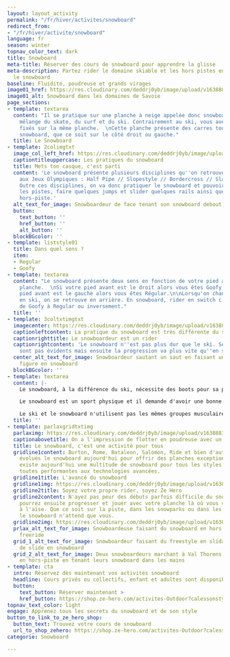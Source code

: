 ```yaml
---
layout: layout_activity
permalink: "/fr/hiver/activites/snowboard"
redirect_from:
- "/fr/hiver/activite/snowboard"
language: fr
season: winter
topnav_color_text: dark
title: Snowboard
meta-title: Réserver des cours de snowboard pour apprendre la glisse
meta-description: Partez rider le domaine skiable et les hors pistes en apprenant
  le snowboard
baseline: Fluidité, poudreuse et grands virages
image01_href: https://res.cloudinary.com/deddrj0yb/image/upload/v1638883532/website/winter/Snowboard-marche_prsset.jpg
image01_alt: Snowboard dans les domaines de Savoie
page_sections:
- template: textarea
  content: "Il se pratique sur une planche à neige appelée donc snowboard. C'est un
    mélange du skate, du surf et du ski. Contrairement au ski, vous avez les 2 pieds
    fixés sur la même planche.  \nCette planche présente des carres tout le long du
    snowboard, que ce soit sur le côté droit ou gauche."
  title: Le Snowboard
- template: 2colimgtxt
  image_col_left_href: https://res.cloudinary.com/deddrj0yb/image/upload/v1638883539/website/winter/Snowboard-rider-debout_oecizy.jpg
  captiontitleuppercase: Les pratiques du snowboard
  title: Mets ton casque, c'est parti
  content: 'Le snowboard présente plusieurs disciplines qu''on retrouve par exemple
    aux Jeux Olympiques : Half Pipe // Slopestyle // Bordercross // Slalom //Freeride.
    Outre ces disciplines, on va donc pratiquer le snowboard et pouvoir carver sur
    les pistes, faire quelques jumps et slider quelques rails ainsi que flotter en
    hors-piste.'
  alt_text_for_image: Snowboardeur de face tenant son snowboard debout dans la neige
  button:
    text_button: ''
    href_button: ''
    alt_button: ''
  blockBGcolor: ''
- template: liststyle01
  title: Dans quel sens ?
  item:
  - Regular
  - Goofy
- template: textarea
  content: "Le snowboard présente deux sens en fonction de votre pied avant sur la
    planche.  \nSi votre pied avant est le droit alors vous êtes Goofy.  \nSi votre
    pied avant est le gauche alors vous êtes Régular.\n\nLorsqu'on change de sens
    en ski, on se retrouve en arrière. En snowboard, rider en switch c'est donc changer
    de Goofy à Regular ou inversement."
  title: ''
- template: 3coltxtimgtxt
  imagecenter: https://res.cloudinary.com/deddrj0yb/image/upload/v1638883542/website/winter/Snowboard-saut-neige_t0coxa.jpg
  captionleftcontent: La pratique du snowboard est très différente du ski
  captionrighttitle: Le snowboardeur est un rider
  captionrightcontent: 'Le snowboard n''est pas plus dur que le ski. Ses débuts ne
    sont pas évidents mais ensuite la progression va plus vite qu''en ski. '
  center_alt_text_for_image: Snowboardeur sautant un saut en faisant un grab et une
    figure en snowboard
  blockBGcolor: ''
- template: textarea
  content: |-
    Le snowboard, à la différence du ski, nécessite des boots pour sa pratique. Elles sont beaucoup plus confortables et vous pouvez alors marcher plus facilement avec. Afin de pouvoir rider et être maintenu sur la planche, les [boots ](https://www.ze-hero.com/fr/hiver/conseils/boots-snowboard)seront fixées aux fixations du snowboard. Vous trouverez aujourd'hui différents types de fixation et aussi différentes en fonction des marques.

    Le snowboard est un sport physique et il demande d'avoir une bonne condition musculaire. En effet, il faudra avoir sur votre planche de la souplesse, de l'agilité, de l'impulsivité. Mais également un bon renforcement musculaire au niveau des jambes, des abdominaux et des lombaires.

    Le ski et le snowboard n'utilisent pas les mêmes groupes musculaires, les mêmes gestes, les mêmes techniques. C'est pour cela que vous pouvez être à l'aise sur un snowboard et trouver le ski dur physiquement.
  title: ''
- template: parlaxgridtxtimg
  parlaximg: https://res.cloudinary.com/deddrj0yb/image/upload/v1638883531/website/winter/Snowboard-descente-poudreuse_xp9cqv.jpg
  captionabovetitle: On a l'impression de flotter en poudreuse avec un snowboard
  title: Le snowboard, c'est une activité pour tous
  gridline1content: Burton, Rome, Bataleon, Salomon, Ride et bien d'autres, ont fait
    évolués le snowboard aujourd'hui pour offrir des planches exceptionnelles. Il
    existe aujourd'hui une multitude de snowboard pour tous les styles. Elles sont
    toutes performantes aux technologies avancées.
  gridline1title: L'avancé du snowboard
  gridline1img: https://res.cloudinary.com/deddrj0yb/image/upload/v1638883536/website/winter/Snowboard-freestyle-ride_luennl.jpg
  gridline2title: Soyez votre propre rider, soyez Ze Hero
  gridline2content: N'ayez pas peur des débuts parfois difficile du snowboard. Vous
    pourrez ensuite progresser et jouer avec votre planche là où vous vous sentirez
    à l'aise. Que ce soit sur la piste, dans les snowparks ou dans les hors-pistes,
    le snowboard n'attend que vous.
  gridline2img: https://res.cloudinary.com/deddrj0yb/image/upload/v1638883532/website/winter/Snowboard-duo-marche_vgtw6n.jpg
  prlax_alt_text_for_image: Snowboardeuse faisant du snowboard en hors piste et en
    freeride
  grid_1_alt_text_for_image: Snowboardeur faisant du freestyle en slidant une barre
    de slide en snowboard
  grid_2_alt_text_for_image: Deux snowboardeurs marchant à Val Thorens dans la neige
    en hors-piste en tenant leurs snowboard dans les mains
- template: cta
  intro: Réservez dès maintenant vos activités snowboard
  headline: Cours privés ou collectifs, enfant et adultes sont disponibles
  button:
    text_button: Réserver maintenant >
    href_button: https://shop.ze-hero.com/activites-Outdoor?calessonstype=all&catypegenderlistsummer=all&calessonsactivitytype=Snowboard&start-date=
topnav_text_color: light
engage: Apprenez tous les secrets du snowboard et de son style
button_to_link_to_ze_hero_shop:
  button_text: Trouvez votre cours de snowboard
  url_to_shop_zehero: https://shop.ze-hero.com/activites-Outdoor?calessonstype=all&catypegenderlistsummer=all&calessonsactivitytype=Snowboard&start-date=21%2F11%2F2021
categorie: Snowboard

---
```

